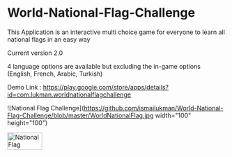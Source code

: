 # World-National-Flag-Challenge

This Application is an interactive multi choice game for everyone to learn all national flags in an easy way

Current version 2.0

4 language options are available but excluding the in-game options
(English, French, Arabic, Turkish)

Demo Link : https://play.google.com/store/apps/details?id=com.lukman.worldnationalflagchallenge

![National Flag Challenge](https://github.com/ismailukman/World-National-Flag-Challenge/blob/master/WorldNationalFlag.jpg width="100" height="100")  

<img src="[url](https://github.com/ismailukman/World-National-Flag-Challenge/blob/master/WorldNationalFlag.jpg)" alt="National Flag Challenge" width="80" height="40">
